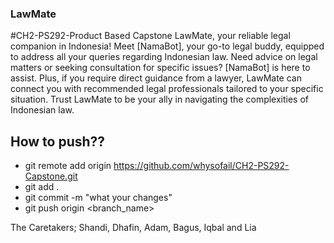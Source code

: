 ### LawMate
#CH2-PS292-Product Based Capstone
LawMate, your reliable legal companion in Indonesia! Meet [NamaBot], your go-to legal buddy, equipped to address all your queries regarding Indonesian law. Need advice on legal matters or seeking consultation for specific issues? [NamaBot] is here to assist. Plus, if you require direct guidance from a lawyer, LawMate can connect you with recommended legal professionals tailored to your specific situation. Trust LawMate to be your ally in navigating the complexities of Indonesian law.


## How to push??
- git remote add origin https://github.com/whysofail/CH2-PS292-Capstone.git
- git add .
- git commit -m "what your changes"
- git push origin <branch_name>

The Caretakers; Shandi, Dhafin, Adam, Bagus, Iqbal and Lia
